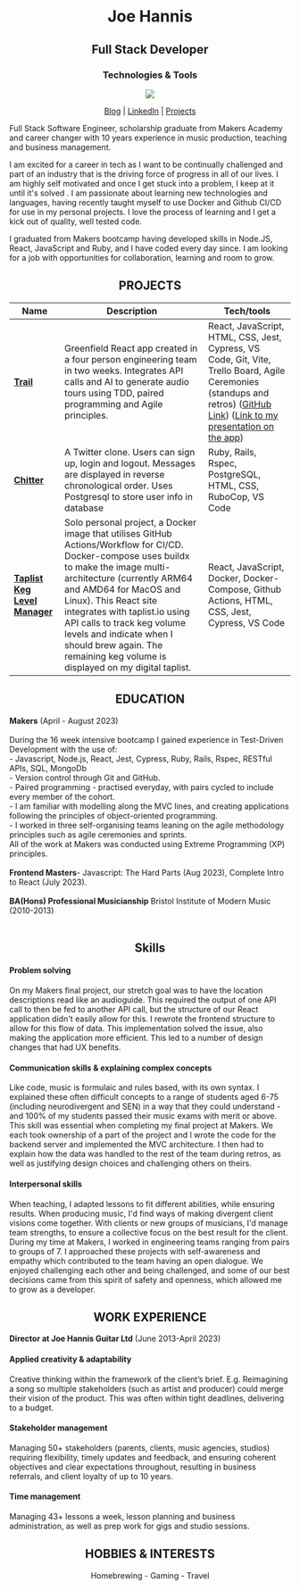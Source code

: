 <h1 align="center">Joe Hannis</h1>

<h2 align="center">Full Stack Developer</h2>

<h3 align="center">Technologies & Tools</h3>

<p align="center">
  <a href="https://skillicons.dev">
    <img src="https://skillicons.dev/icons?i=react,js,nodejs,ruby,docker,html,css,mongodb,postgres,bash" />
  </a>
</p>



<p align="center">
  <a href="https://tinyurl.com/aed4n982">Blog</a>  | 
  <a href="https://www.linkedin.com/in/joe-hannis/">LinkedIn</a> | 
  <a href="https://github.com/joehannis/joehannis/blob/master/README.md#projects">Projects</a> 
</p>


Full Stack Software Engineer, scholarship graduate from Makers Academy and career changer with 10 years experience in music production, teaching and business management.

I am excited for a career in tech as I want to be continually challenged and part of an industry that is the driving force of progress in all of our lives. I am highly self motivated and once I get stuck into a problem, I keep at it until it's solved . I am passionate about learning new technologies and languages, having recently taught myself to use Docker and Github CI/CD for use in my personal projects. I love the process of learning and I get a kick out of quality, well tested code. 

I graduated from Makers bootcamp having developed skills in Node.JS, React, JavaScript and Ruby, and I have coded every day since. I am looking for a job with opportunities for collaboration, learning and room to grow. 

<h2 align="center">PROJECTS</h2>

| Name                         | Description       | Tech/tools        |
| ---------------------------- | ----------------- | ----------------- |
| [**Trail**](https://trailapp.net)            | Greenfield React app created in a four person engineering team in two weeks. Integrates API calls and AI to generate audio tours using TDD, paired programming and Agile principles. | React, JavaScript, HTML, CSS, Jest, Cypress, VS Code, Git, Vite, Trello Board, Agile Ceremonies (standups and retros) ([GitHub Link](https://tinyurl.com/a5vmybxs)) ([Link to my presentation on the app](https://drive.google.com/file/d/1mSIrJ8QDvIhS6k-yOBnWxjJ6bwq7LsCW/view?usp=drive_link)) |
| [**Chitter**](https://tinyurl.com/2p8umkyf)                 | A Twitter clone. Users can sign up, login and logout. Messages are displayed in reverse chronological order. Uses Postgresql to store user info in database  | Ruby, Rails, Rspec, PostgreSQL, HTML, CSS, RuboCop, VS Code |
| [**Taplist Keg Level Manager**](https://tinyurl.com/26pfusx3)                 |Solo personal project, a Docker image that utilises GitHub Actions/Workflow for CI/CD. Docker-compose uses buildx to make the image multi-architecture (currently ARM64 and AMD64 for MacOS and Linux). This React site integrates with taplist.io using API calls to track keg volume levels and indicate when I should brew again. The remaining keg volume is displayed on my digital taplist. | React, JavaScript, Docker, Docker-Compose, Github Actions, HTML, CSS, Jest, Cypress, VS Code |

<h2 align="center">EDUCATION</h2>
<strong>Makers</strong> (April - August 2023)</br></br> 
During the 16 week intensive bootcamp I gained experience in Test-Driven Development with the use of:</br>
- Javascript, Node.js, React,  Jest, Cypress, Ruby, Rails, Rspec, RESTful APIs, SQL, MongoDb</br>
- Version control through Git and GitHub.</br>
- Paired programming - practised everyday, with pairs cycled to include every member of the cohort.</br> 
- I am familiar with modelling along the MVC lines, and creating applications following the principles of object-oriented programming.</br>
- I worked in three self-organising teams leaning on the agile methodology principles such as agile ceremonies and sprints.</br>
All of the work at Makers was conducted using Extreme Programming (XP) principles.</br></br>
<strong>Frontend Masters</strong>- Javascript: The Hard Parts (Aug 2023), Complete Intro to React (July 2023).</br></br>
<strong>BA(Hons) Professional Musicianship</strong> Bristol Institute of Modern Music (2010-2013)</br></br>

<h2 align="center">Skills</h2>
<h4>Problem solving</h4> On my Makers final project, our stretch goal was to have the location descriptions read like an audioguide. This required the output of one API call to then be fed to another API call, but the structure of our React application didn't easily allow for this. I rewrote the frontend structure to allow for this flow of data. This implementation solved the issue, also making the application more efficient. This led to a number of design changes that had UX benefits.</br>
<h4>Communication skills & explaining complex concepts </h4> Like code, music is formulaic and rules based, with its own syntax. I explained these often difficult concepts to a range of students aged 6-75 (including neurodivergent and SEN) in a way that they could understand - and 100% of my students passed their music exams with merit or above. This skill was essential when completing my final project at Makers. We each took ownership of a part of the project and I wrote the code for the backend server and implemented the MVC architecture. I then had to explain how the data was handled to the rest of the team during retros, as well as justifying design choices and challenging others on theirs.</br>
<h4>Interpersonal skills</h4> When teaching, I adapted lessons to fit different abilities, while ensuring results. When producing music, I'd find ways of making divergent client visions come together. With clients or new groups of musicians, I'd manage team strengths, to ensure a collective focus  on the best result for the client. During my time at Makers, I worked in engineering teams ranging from pairs to groups of 7. I approached  these projects with self-awareness and empathy which contributed to the team having an open dialogue. We enjoyed challenging each other and being challenged, and some of our best decisions came from this spirit of safety and openness, which allowed me to grow as a developer.</br>

<h2 align="center">WORK EXPERIENCE</h2>
<strong>Director at Joe Hannis Guitar Ltd</strong> (June 2013-April 2023)</br>
<h4>Applied creativity & adaptability</h4> Creative thinking within the framework of the client’s brief. E.g. Reimagining a song so multiple stakeholders (such as artist and producer) could merge their vision of the product. This was often within tight deadlines, delivering to a budget.</br>
<h4>Stakeholder management</h4> Managing 50+ stakeholders (parents, clients, music agencies, studios) requiring flexibility, timely updates and feedback, and ensuring coherent objectives and clear expectations throughout, resulting in business referrals, and client loyalty of up to 10 years.</br>
<h4>Time management</h4> Managing 43+ lessons a week, lesson planning and business administration, as well as prep work for gigs and studio sessions.</br>

<h2 align="center">HOBBIES & INTERESTS</h2> 
<p align="center">
  Homebrewing - Gaming - Travel
</p>

